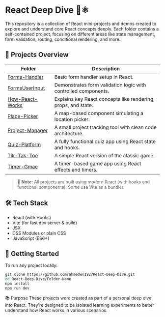 # React Deep Dive 🧠⚛️

This repository is a collection of React mini-projects and demos created to explore and understand core React concepts deeply. Each folder contains a self-contained project, focusing on different areas like state management, form validation, routing, conditional rendering, and more.

## 📁 Projects Overview

| Folder | Description |
|--------|-------------|
| [Forms-Handler](./Forms-Handler) | Basic form handler setup in React. |
| [FormsUserInput](./FormsUserInput) | Demonstrates form validation logic with controlled components. |
| [How-React-Works](./How-React-Works) | Explains key React concepts like rendering, props, and state. |
| [Place-Picker](./Place-Picker) | A map-based component simulating a location picker. |
| [Project-Manager](./Project-Manager) | A small project tracking tool with clean code architecture. |
| [Quiz-Platform](./Quiz-Platform) | A fully functional quiz app using React state and hooks. |
| [Tik-Tak-Toe](./Tik-Tak-Toe) | A simple React version of the classic game. |
| [Timer-Gmae](./Timer-Gmae) | A timer-based game app using React effects and timers. |

> 📌 **Note:** All projects are built using modern React (with hooks and functional components). Some use Vite as a bundler.

## 🛠 Tech Stack

- React (with Hooks)
- Vite (for fast dev server & build)
- JSX
- CSS Modules or plain CSS
- JavaScript (ES6+)

## 🚀 Getting Started

To run any project locally:

```bash
git clone https://github.com/ahmedev192/React-Deep-Dive.git
cd React-Deep-Dive/Folder-Name
npm install
npm run dev
```
📚 Purpose
These projects were created as part of a personal deep dive into React. They're designed to be isolated learning experiments to better understand how React works in various scenarios.
